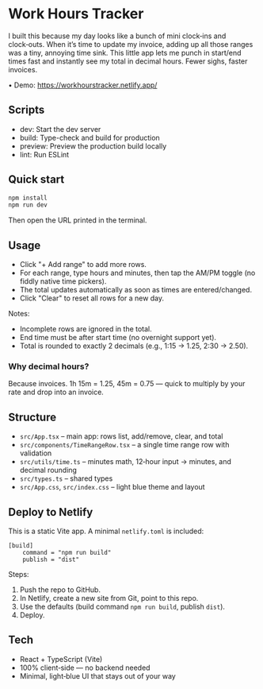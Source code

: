 # Work Hours Tracker

I built this because my day looks like a bunch of mini clock‑ins and clock‑outs. When it’s time to update my invoice, adding up all those ranges was a tiny, annoying time sink. This little app lets me punch in start/end times fast and instantly see my total in decimal hours. Fewer sighs, faster invoices.

• Demo: https://workhourstracker.netlify.app/

## Scripts

- dev: Start the dev server
- build: Type-check and build for production
- preview: Preview the production build locally
- lint: Run ESLint

## Quick start

```bash
npm install
npm run dev
```

Then open the URL printed in the terminal.

## Usage

- Click "+ Add range" to add more rows.
- For each range, type hours and minutes, then tap the AM/PM toggle (no fiddly native time pickers).
- The total updates automatically as soon as times are entered/changed.
- Click "Clear" to reset all rows for a new day.

Notes:
- Incomplete rows are ignored in the total.
- End time must be after start time (no overnight support yet).
- Total is rounded to exactly 2 decimals (e.g., 1:15 → 1.25, 2:30 → 2.50).

### Why decimal hours?
Because invoices. 1h 15m = 1.25, 45m = 0.75 — quick to multiply by your rate and drop into an invoice.

## Structure

- `src/App.tsx` – main app: rows list, add/remove, clear, and total
- `src/components/TimeRangeRow.tsx` – a single time range row with validation
- `src/utils/time.ts` – minutes math, 12‑hour input → minutes, and decimal rounding
- `src/types.ts` – shared types
- `src/App.css`, `src/index.css` – light blue theme and layout

## Deploy to Netlify

This is a static Vite app. A minimal `netlify.toml` is included:

```
[build]
	command = "npm run build"
	publish = "dist"
```

Steps:
1. Push the repo to GitHub.
2. In Netlify, create a new site from Git, point to this repo.
3. Use the defaults (build command `npm run build`, publish `dist`).
4. Deploy.

## Tech

- React + TypeScript (Vite)
- 100% client‑side — no backend needed
- Minimal, light‑blue UI that stays out of your way
